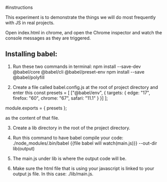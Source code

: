 #instructions

This experiment is to demonstrate the things we will do most frequently with JS in real projects.

Open index.html in chrome, and open the Chrome inspector and watch the console messages as they are triggered.

## Installing babel:

1. Run these two commands in terminal: npm install --save-dev @babel/core @babel/cli @babel/preset-env
npm install --save @babel/polyfill

2. Create a file called babel.config.js at the root of project directory and enter this const presets = [
  ["@babel/env", {
    targets: {
      edge: "17",
      firefox: "60",
      chrome: "67",
      safari: "11.1"
    }
  }]
];

module.exports = { presets };

as the content of that file.

3. Create a lib directory in the root of the project directory.

4. Run this command to have babel compile your code: ./node_modules/.bin/babel {{file babel will watch(main.js)}} --out-dir lib(output)

5. The main.js under lib is where the output code will be.

6. Make sure the html file that is using your javascript is linked to your output js file. In this case: ./lib/main.js.
